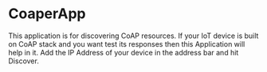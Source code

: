 # CoaperApp
This application is for discovering CoAP resources. If your IoT device is built on CoAP stack and you want test its responses then this Application will help in it. Add the IP Address of your device in the address bar and hit Discover.
